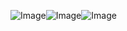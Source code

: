 ![Image](https://github.com/user-attachments/assets/01e5b37a-18e0-49f3-af0b-489c9a926100)![Image](https://github.com/user-attachments/assets/01e5b37a-18e0-49f3-af0b-489c9a926100)![Image](https://github.com/user-attachments/assets/01e5b37a-18e0-49f3-af0b-489c9a926100)
